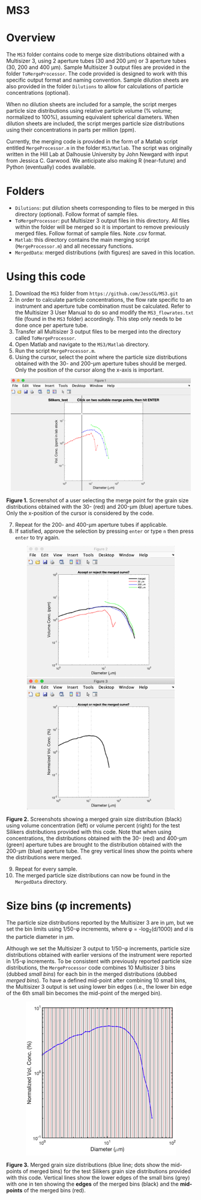 MS3
===

# Overview
The `MS3` folder contains code to merge size distributions obtained with a Multisizer 3, using 2 aperture tubes (30 and 200 &mu;m) or 3 aperture tubes (30, 200 and 400 &mu;m). Sample Multisizer 3 output files are provided in the folder `ToMergeProcessor`. The code provided is designed to work with this specific output format and naming convention. Sample dilution sheets are also provided in the folder `Dilutions` to allow for calculations of particle concentrations (optional).

When no dilution sheets are included for a sample, the script merges particle size distributions using relative particle volume (% volume; normalized to 100%), assuming equivalent spherical diameters. When dilution sheets are included, the script merges particle size distributions using their concentrations in parts per million (ppm).

Currently, the merging code is provided in the form of a Matlab script entitled `MergeProcessor.m` in the folder `MS3/Matlab`. The script was originally written in the Hill Lab at Dalhousie University by John Newgard with input from Jessica C. Garwood. We anticipate also making R (near-future) and Python (eventually) codes available.

# Folders
- `Dilutions`: put dilution sheets corresponding to files to be merged in this directory (optional). Follow format of sample files.
- `ToMergeProcessor`: put Multisizer 3 output files in this directory. All files within the folder will be merged so it is important to remove previously merged files. Follow format of sample files. Note .csv format.
- `Matlab`: this directory contains the main merging script (`MergeProcessor.m`) and all necessary functions.
- `MergedData`: merged distributions (with figures) are saved in this location.


# Using this code
1. Download the `MS3` folder from `https://github.com/JessCG/MS3.git` 
2. In order to calculate particle concentrations, the flow rate specific to an instrument and aperture tube combination must be calculated. Refer to the Multisizer 3 User Manual to do so and modify the `MS3_flowrates.txt` file (found in the `MS3` folder) accordingly. This step only needs to be done once per aperture tube.
3. Transfer all Multisizer 3 output files to be merged into the directory called `ToMergeProcessor`.
4. Open Matlab and navigate to the `MS3/Matlab` directory.
5. Run the script `MergeProcessor.m`.
6. Using the cursor, select the point where the particle size distributions obtained with the 30- and 200-&mu;m aperture tubes should be merged. Only the position of the cursor along the x-axis is important.

<p align="center">
<img src="./.assets/img/MergingCursor.png" alt="MergingCursor" height="300"/>
</p>

**Figure 1.** Screenshot of a user selecting the merge point for the grain size distributions obtained with the 30- (red) and 200-&mu;m (blue) aperture tubes. Only the x-position of the cursor is considered by the code.

7. Repeat for the 200- and 400-&mu;m aperture tubes if applicable.
8. If satisfied, approve the selection by pressing `enter` or type `n` then press `enter` to try again.

<p align="center">
<img src="./.assets/img/MergedConc.png" alt="MergedConc" height="350"/>
<img src="./.assets/img/MergedVolume.png" alt="MergedVolume" height="350"/>
</p>

**Figure 2.** Screenshots showing a merged grain size distribution (black) using volume concentration (left) or volume percent (right) for the test Silikers distributions provided with this code. Note that when using concentrations, the distributions obtained with the 30- (red) and 400-&mu;m (green) aperture tubes are brought to the distribution obtained with the 200-&mu;m (blue) aperture tube. The grey vertical lines show the points where the distributions were merged.

9. Repeat for every sample.
10. The merged particle size distributions can now be found in the `MergedData` directory.

# Size bins (&phi; increments)
The particle size distributions reported by the Multisizer 3 are in &mu;m, but we set the bin limits using 1/50-&phi; increments, where &phi; = -log<sub>2</sub>(d/1000) and _d_ is the particle diameter in &mu;m.

Although we set the Multisizer 3 output to 1/50-&phi; increments, particle size distributions obtained with earlier versions of the instrument were reported in 1/5-&phi; increments. To be consistent with previously reported particle size distributions, the `MergeProcessor` code  combines 10 Multisizer 3 bins (dubbed _small bins_) for each bin in the merged distributions (dubbed _merged bins_). To have a defined mid-point after combining 10 small bins, the Multisizer 3 output is set using lower bin edges (i.e., the lower bin edge of the 6th small bin becomes the mid-point of the merged bin).

<p align="center">
<img src="./.assets/img/MergedBins.png" alt="MergedBins" width="400"/>
</p>

**Figure 3.** Merged grain size distributions (blue line; dots show the mid-points of merged bins) for the test Silikers grain size distributions provided with this code. Vertical lines show the lower edges of the small bins (grey) with one in ten showing the **edges** of the merged bins (black) and the **mid-points** of the merged bins (red).
